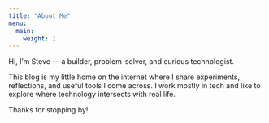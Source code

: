 ```yaml
---
title: "About Me"
menu:
  main:
    weight: 1
---
```


Hi, I’m Steve — a builder, problem-solver, and curious technologist.

This blog is my little home on the internet where I share experiments, reflections, and useful tools I come across. I work mostly in tech and like to explore where technology intersects with real life.

Thanks for stopping by!